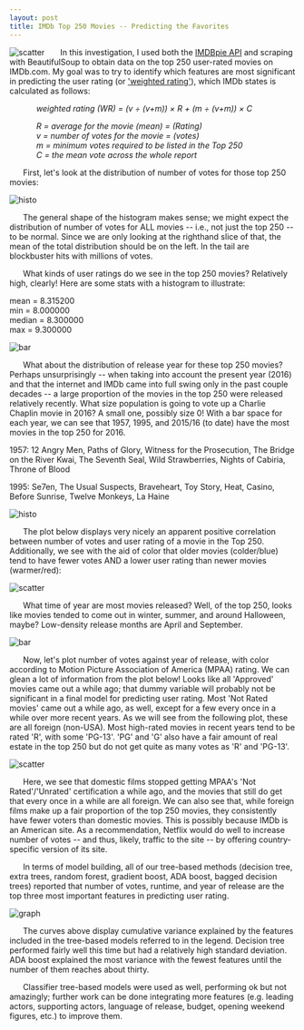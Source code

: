 ```yaml
---
layout: post
title: IMDb Top 250 Movies -- Predicting the Favorites
---
```

![scatter](../images/IMDbvotesvyearscatter.png)
&nbsp;&nbsp;&nbsp;&nbsp;&nbsp;&nbsp;In this investigation, I used both the [IMDBpie API](https://github.com/richardasaurus/imdb-pie) and scraping with BeautifulSoup to obtain data on the top 250 user-rated movies on IMDb.com.  My goal was to try to identify which features are most significant in predicting the user rating (or ['weighted rating'](http://www.imdb.com/help/show_leaf?votestopfaq)), which IMDb states is calculated as follows:<br/>


&nbsp;&nbsp;&nbsp;&nbsp;&nbsp;&nbsp;&nbsp;&nbsp;&nbsp;&nbsp;&nbsp;&nbsp;_weighted rating (WR) = (v ÷ (v+m)) × R + (m ÷ (v+m)) × C_


&nbsp;&nbsp;&nbsp;&nbsp;&nbsp;&nbsp;&nbsp;&nbsp;&nbsp;&nbsp;&nbsp;&nbsp;_R = average for the movie (mean) = (Rating)_<br/>
&nbsp;&nbsp;&nbsp;&nbsp;&nbsp;&nbsp;&nbsp;&nbsp;&nbsp;&nbsp;&nbsp;&nbsp;_v = number of votes for the movie = (votes)_<br/>
&nbsp;&nbsp;&nbsp;&nbsp;&nbsp;&nbsp;&nbsp;&nbsp;&nbsp;&nbsp;&nbsp;&nbsp;_m = minimum votes required to be listed in the Top 250_<br/>
&nbsp;&nbsp;&nbsp;&nbsp;&nbsp;&nbsp;&nbsp;&nbsp;&nbsp;&nbsp;&nbsp;&nbsp;_C = the mean vote across the whole report_<br/>


&nbsp;&nbsp;&nbsp;&nbsp;&nbsp;&nbsp;First, let's look at the distribution of number of votes for those top 250 movies:

![histo](../images/movievotehisto.png)


&nbsp;&nbsp;&nbsp;&nbsp;&nbsp;&nbsp;The general shape of the histogram makes sense; we might expect the distribution of number of votes for ALL movies -- i.e., not just the top 250 -- to be normal.  Since we are only looking at the righthand slice of that, the mean of the total distribution should be on the left.  In the tail are blockbuster hits with millions of votes.

&nbsp;&nbsp;&nbsp;&nbsp;&nbsp;&nbsp;What kinds of user ratings do we see in the top 250 movies?  Relatively high, clearly!  Here are some stats with a histogram to illustrate:

mean = 8.315200<br/>
min = 8.000000<br/>
median = 8.300000<br/>
max = 9.300000<br/>

![bar](../images/IMDbratingbar.png)


&nbsp;&nbsp;&nbsp;&nbsp;&nbsp;&nbsp;What about the distribution of release year for these top 250 movies?  Perhaps unsurprisingly -- when taking into account the present year (2016) and that the internet and IMDb came into full swing only in the past couple decades -- a large proportion of the movies in the top 250 were released relatively recently.  What size population is going to vote up a Charlie Chaplin movie in 2016?  A small one, possibly size 0!  With a bar space for each year, we can see that 1957, 1995, and 2015/16 (to date) have the most movies in the top 250 for 2016.

1957:  12 Angry Men, Paths of Glory, Witness for the Prosecution, The Bridge on the River Kwai, The Seventh Seal, Wild Strawberries, Nights of Cabiria, Throne of Blood

1995:  Se7en, The Usual Suspects, Braveheart, Toy Story, Heat, Casino, Before Sunrise, Twelve Monkeys, La Haine

![histo](../images/IMDbmovieyearhisto.png)


&nbsp;&nbsp;&nbsp;&nbsp;&nbsp;&nbsp;The plot below displays very nicely an apparent positive correlation between number of votes and user rating of a movie in the Top 250.  Additionally, we see with the aid of color that older movies (colder/blue) tend to have fewer votes AND a lower user rating than newer movies (warmer/red):

![scatter](../images/IMDbvotesvyearscatter.png)


&nbsp;&nbsp;&nbsp;&nbsp;&nbsp;&nbsp;What time of year are most movies released?  Well, of the top 250, looks like movies tended to come out in winter, summer, and around Halloween, maybe?  Low-density release months are April and September.

![bar](../images/IMDbmonthbar.png)


&nbsp;&nbsp;&nbsp;&nbsp;&nbsp;&nbsp;Now, let's plot number of votes against year of release, with color according to Motion Picture Association of America (MPAA) rating.  We can glean a lot of information from the plot below!  Looks like all 'Approved' movies came out a while ago; that dummy variable will probably not be significant in a final model for predicting user rating.  Most 'Not Rated movies' came out a while ago, as well, except for a few every once in a while over more recent years.  As we will see from the following plot, these are all foreign (non-USA).  Most high-rated movies in recent years tend to be rated 'R', with some 'PG-13'.  'PG' and 'G' also have a fair amount of real estate in the top 250 but do not get quite as many votes as 'R' and 'PG-13'.  

![scatter](../images/IMDbvotesvratingscatter.png)


&nbsp;&nbsp;&nbsp;&nbsp;&nbsp;&nbsp;Here, we see that domestic films stopped getting MPAA's 'Not Rated'/'Unrated' certification a while ago, and the movies that still do get that every once in a while are all foreign.  We can also see that, while foreign films make up a fair proportion of the top 250 movies, they consistently have fewer voters than domestic movies.  This is possibly because IMDb is an American site.  As a recommendation, Netflix would do well to increase number of votes -- and thus, likely, traffic to the site -- by offering country-specific version of its site.


&nbsp;&nbsp;&nbsp;&nbsp;&nbsp;&nbsp;In terms of model building, all of our tree-based methods (decision tree, extra trees, random forest, gradient boost, ADA boost, bagged decision trees) reported that number of votes, runtime, and year of release are the top three most important features in predicting user rating.

![graph](../images/IMDbmovietreecurves.png)

&nbsp;&nbsp;&nbsp;&nbsp;&nbsp;&nbsp;The curves above display cumulative variance explained by the features included in the tree-based models referred to in the legend.  Decision tree performed fairly well this time but had a relatively high standard deviation.  ADA boost explained the most variance with the fewest features until the number of them reaches about thirty.  

&nbsp;&nbsp;&nbsp;&nbsp;&nbsp;&nbsp;Classifier tree-based models were used as well, performing ok but not amazingly; further work can be done integrating more features (e.g. leading actors, supporting actors, language of release, budget, opening weekend figures, etc.) to improve them.  
